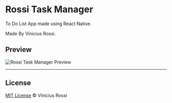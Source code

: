 # Rossi Task Manager

To Do List App made using React Native.

Made By Vinicius Rossi.

## Preview

![Rossi Task Manager Preview](https://i.imgur.com/EWz5g4J.jpeg)

***

## License
[MIT License](./LICENSE) © Vinicius Rossi
